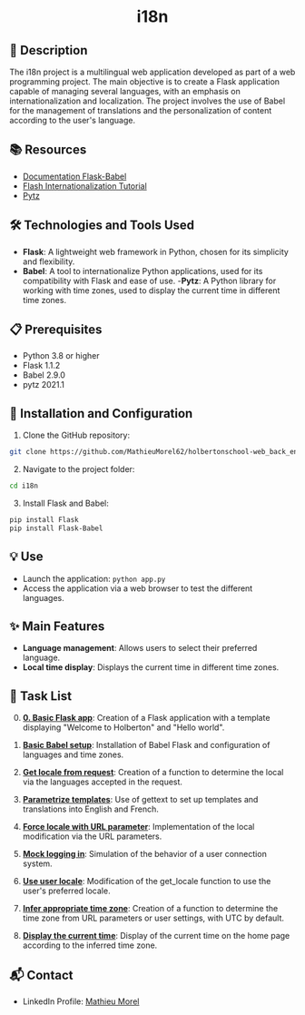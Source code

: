 # <p align="center">i18n</p>

## 📝 Description
The i18n project is a multilingual web application developed as part of a web programming project. The main objective is to create a Flask application capable of managing several languages, with an emphasis on internationalization and localization. The project involves the use of Babel for the management of translations and the personalization of content according to the user's language.

## 📚 Resources
- [Documentation Flask-Babel](https://python-babel.github.io/flask-babel/)
- [Flash Internationalization Tutorial](https://blog.miguelgrinberg.com/post/the-flask-mega-tutorial-part-xiii-i18n-and-l10n)
- [Pytz](https://sourceforge.net/directory/software-development/)

## 🛠️ Technologies and Tools Used
- **Flask**: A lightweight web framework in Python, chosen for its simplicity and flexibility.
- **Babel**: A tool to internationalize Python applications, used for its compatibility with Flask and ease of use.
-**Pytz**: A Python library for working with time zones, used to display the current time in different time zones.

## 📋 Prerequisites
- Python 3.8 or higher
- Flask 1.1.2
- Babel 2.9.0
- pytz 2021.1

## 🚀 Installation and Configuration

1. Clone the GitHub repository: 

```sh
git clone https://github.com/MathieuMorel62/holbertonschool-web_back_end/
```

2. Navigate to the project folder: 

```sh
cd i18n
```

3. Install Flask and Babel:

```sh
pip install Flask
pip install Flask-Babel
```

## 💡 Use
- Launch the application: `python app.py`
- Access the application via a web browser to test the different languages.

## ✨ Main Features
- **Language management**: Allows users to select their preferred language.
- **Local time display**: Displays the current time in different time zones.

## 📝 Task List

0. [**0. Basic Flask app**](https://github.com/MathieuMorel62/holbertonschool-web_back_end/blob/main/i18n/0-app.py): Creation of a Flask application with a template displaying "Welcome to Holberton" and "Hello world".

1. [**Basic Babel setup**](https://github.com/MathieuMorel62/holbertonschool-web_back_end/blob/main/i18n/1-app.py): Installation of Babel Flask and configuration of languages and time zones.

2. [**Get locale from request**](https://github.com/MathieuMorel62/holbertonschool-web_back_end/blob/main/i18n/2-app.py): Creation of a function to determine the local via the languages accepted in the request.

3. [**Parametrize templates**](https://github.com/MathieuMorel62/holbertonschool-web_back_end/blob/main/i18n/3-app.py): Use of gettext to set up templates and translations into English and French.

4. [**Force locale with URL parameter**](https://github.com/MathieuMorel62/holbertonschool-web_back_end/blob/main/i18n/4-app.py): Implementation of the local modification via the URL parameters.

5. [**Mock logging in**](https://github.com/MathieuMorel62/holbertonschool-web_back_end/blob/main/i18n/5-app.py): Simulation of the behavior of a user connection system.

6. [**Use user locale**](https://github.com/MathieuMorel62/holbertonschool-web_back_end/blob/main/i18n/6-app.py): Modification of the get_locale function to use the user's preferred locale.

7. [**Infer appropriate time zone**](https://github.com/MathieuMorel62/holbertonschool-web_back_end/blob/main/i18n/7-app.py): Creation of a function to determine the time zone from URL parameters or user settings, with UTC by default.

8. [**Display the current time**](https://github.com/MathieuMorel62/holbertonschool-web_back_end/blob/main/i18n/app.py): Display of the current time on the home page according to the inferred time zone.

## 📬 Contact
- LinkedIn Profile: [Mathieu Morel](https://www.linkedin.com/in/mathieu-morel-9ab457261/)
